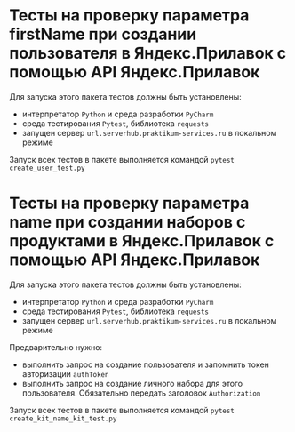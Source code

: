 # Тесты на проверку параметра firstName при создании пользователя в Яндекс.Прилавок с помощью API Яндекс.Прилавок


Для запуска этого пакета тестов должны быть установлены: 
- интерпретатор `Python` и среда разработки `PyCharm`
- среда тестирования `Pytest`, библиотека `requests`
- запущен сервер `url.serverhub.praktikum-services.ru` в локальном режиме 

Запуск всех тестов в пакете выполняется командой `pytest create_user_test.py`



# Тесты на проверку параметра name при создании наборов с продуктами в Яндекс.Прилавок с помощью API Яндекс.Прилавок #

Для запуска этого пакета тестов должны быть установлены: 
- интерпретатор `Python` и среда разработки `PyCharm`
- среда тестирования `Pytest`, библиотека `requests`
- запущен сервер `url.serverhub.praktikum-services.ru` в локальном режиме 

Предварительно нужно:
- выполнить запрос на создание пользователя и запомнить токен авторизации `authToken`
- выполнить запрос на создание личного набора для этого пользователя. Обязательно передать заголовок `Authorization`

Запуск всех тестов в пакете выполняется командой `pytest create_kit_name_kit_test.py`





